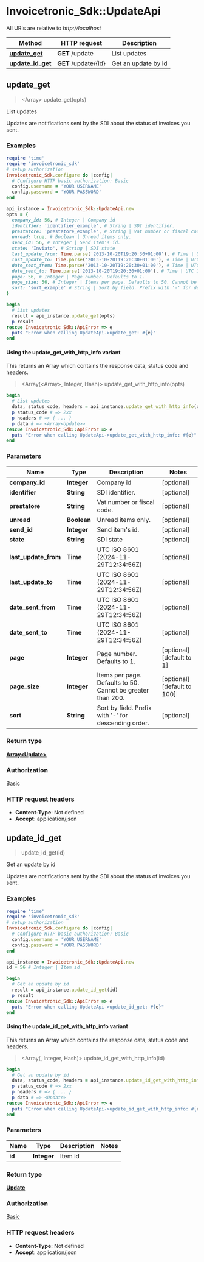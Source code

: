 # Invoicetronic_Sdk::UpdateApi

All URIs are relative to *http://localhost*

| Method | HTTP request | Description |
| ------ | ------------ | ----------- |
| [**update_get**](UpdateApi.md#update_get) | **GET** /update | List updates |
| [**update_id_get**](UpdateApi.md#update_id_get) | **GET** /update/{id} | Get an update by id |


## update_get

> <Array<Update>> update_get(opts)

List updates

Updates are notifications sent by the SDI about the status of invoices you sent.

### Examples

```ruby
require 'time'
require 'invoicetronic_sdk'
# setup authorization
Invoicetronic_Sdk.configure do |config|
  # Configure HTTP basic authorization: Basic
  config.username = 'YOUR USERNAME'
  config.password = 'YOUR PASSWORD'
end

api_instance = Invoicetronic_Sdk::UpdateApi.new
opts = {
  company_id: 56, # Integer | Company id
  identifier: 'identifier_example', # String | SDI identifier.
  prestatore: 'prestatore_example', # String | Vat number or fiscal code.
  unread: true, # Boolean | Unread items only.
  send_id: 56, # Integer | Send item's id.
  state: 'Inviato', # String | SDI state
  last_update_from: Time.parse('2013-10-20T19:20:30+01:00'), # Time | UTC ISO 8601 (2024-11-29T12:34:56Z)
  last_update_to: Time.parse('2013-10-20T19:20:30+01:00'), # Time | UTC ISO 8601 (2024-11-29T12:34:56Z)
  date_sent_from: Time.parse('2013-10-20T19:20:30+01:00'), # Time | UTC ISO 8601 (2024-11-29T12:34:56Z)
  date_sent_to: Time.parse('2013-10-20T19:20:30+01:00'), # Time | UTC ISO 8601 (2024-11-29T12:34:56Z)
  page: 56, # Integer | Page number. Defaults to 1.
  page_size: 56, # Integer | Items per page. Defaults to 50. Cannot be greater than 200.
  sort: 'sort_example' # String | Sort by field. Prefix with '-' for descending order.
}

begin
  # List updates
  result = api_instance.update_get(opts)
  p result
rescue Invoicetronic_Sdk::ApiError => e
  puts "Error when calling UpdateApi->update_get: #{e}"
end
```

#### Using the update_get_with_http_info variant

This returns an Array which contains the response data, status code and headers.

> <Array(<Array<Update>>, Integer, Hash)> update_get_with_http_info(opts)

```ruby
begin
  # List updates
  data, status_code, headers = api_instance.update_get_with_http_info(opts)
  p status_code # => 2xx
  p headers # => { ... }
  p data # => <Array<Update>>
rescue Invoicetronic_Sdk::ApiError => e
  puts "Error when calling UpdateApi->update_get_with_http_info: #{e}"
end
```

### Parameters

| Name | Type | Description | Notes |
| ---- | ---- | ----------- | ----- |
| **company_id** | **Integer** | Company id | [optional] |
| **identifier** | **String** | SDI identifier. | [optional] |
| **prestatore** | **String** | Vat number or fiscal code. | [optional] |
| **unread** | **Boolean** | Unread items only. | [optional] |
| **send_id** | **Integer** | Send item&#39;s id. | [optional] |
| **state** | **String** | SDI state | [optional] |
| **last_update_from** | **Time** | UTC ISO 8601 (2024-11-29T12:34:56Z) | [optional] |
| **last_update_to** | **Time** | UTC ISO 8601 (2024-11-29T12:34:56Z) | [optional] |
| **date_sent_from** | **Time** | UTC ISO 8601 (2024-11-29T12:34:56Z) | [optional] |
| **date_sent_to** | **Time** | UTC ISO 8601 (2024-11-29T12:34:56Z) | [optional] |
| **page** | **Integer** | Page number. Defaults to 1. | [optional][default to 1] |
| **page_size** | **Integer** | Items per page. Defaults to 50. Cannot be greater than 200. | [optional][default to 100] |
| **sort** | **String** | Sort by field. Prefix with &#39;-&#39; for descending order. | [optional] |

### Return type

[**Array&lt;Update&gt;**](Update.md)

### Authorization

[Basic](../README.md#Basic)

### HTTP request headers

- **Content-Type**: Not defined
- **Accept**: application/json


## update_id_get

> <Update> update_id_get(id)

Get an update by id

Updates are notifications sent by the SDI about the status of invoices you sent.

### Examples

```ruby
require 'time'
require 'invoicetronic_sdk'
# setup authorization
Invoicetronic_Sdk.configure do |config|
  # Configure HTTP basic authorization: Basic
  config.username = 'YOUR USERNAME'
  config.password = 'YOUR PASSWORD'
end

api_instance = Invoicetronic_Sdk::UpdateApi.new
id = 56 # Integer | Item id

begin
  # Get an update by id
  result = api_instance.update_id_get(id)
  p result
rescue Invoicetronic_Sdk::ApiError => e
  puts "Error when calling UpdateApi->update_id_get: #{e}"
end
```

#### Using the update_id_get_with_http_info variant

This returns an Array which contains the response data, status code and headers.

> <Array(<Update>, Integer, Hash)> update_id_get_with_http_info(id)

```ruby
begin
  # Get an update by id
  data, status_code, headers = api_instance.update_id_get_with_http_info(id)
  p status_code # => 2xx
  p headers # => { ... }
  p data # => <Update>
rescue Invoicetronic_Sdk::ApiError => e
  puts "Error when calling UpdateApi->update_id_get_with_http_info: #{e}"
end
```

### Parameters

| Name | Type | Description | Notes |
| ---- | ---- | ----------- | ----- |
| **id** | **Integer** | Item id |  |

### Return type

[**Update**](Update.md)

### Authorization

[Basic](../README.md#Basic)

### HTTP request headers

- **Content-Type**: Not defined
- **Accept**: application/json

